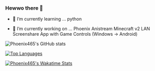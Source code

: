 ### Hewwo there 👋

- 🌱 I’m currently learning ...
  python

- 🔭 I’m currently working on ...
  Phoenix Anistream
  Minecraft v2
  LAN Screenshare App with Game Controls (Windows -> Android)

![Phoenix465's GitHub stats](https://github-readme-stats.vercel.app/api?username=Phoenix465&show_icons=true&theme=radical)

[![Top Languages](https://github-readme-stats.vercel.app/api/top-langs/?username=Phoenix465)](https://github.com/anuraghazra/github-readme-stats)

[![Phoenix465's Wakatime Stats](https://github-readme-stats.vercel.app/api/wakatime?username=phoenix121)](https://github.com/anuraghazra/github-readme-stats)

<!--
**Phoenix465/Phoenix465** is a ✨ _special_ ✨ repository because its `README.md` (this file) appears on your GitHub profile.

Here are some ideas to get you started:

- 👯 I’m looking to collaborate on ...
- 🤔 I’m looking for help with ...
- 💬 Ask me about ...
- 📫 How to reach me: ...
- 😄 Pronouns: ...
- ⚡ Fun fact: ...
-->
